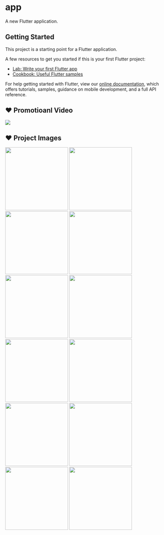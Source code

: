 # app

A new Flutter application.

## Getting Started

This project is a starting point for a Flutter application.

A few resources to get you started if this is your first Flutter project:

- [Lab: Write your first Flutter app](https://flutter.dev/docs/get-started/codelab)
- [Cookbook: Useful Flutter samples](https://flutter.dev/docs/cookbook)

For help getting started with Flutter, view our
[online documentation](https://flutter.dev/docs), which offers tutorials,
samples, guidance on mobile development, and a full API reference.

## :heart: Promotioanl Video
<img src="https://user-images.githubusercontent.com/48072325/101047970-8e0a6a80-3582-11eb-9018-5d61818c358a.gif">


## :heart: Project Images

<img src="https://user-images.githubusercontent.com/48072325/101151918-a631c680-3622-11eb-8a24-570ee68f9677.jpg" width=200 heigth=600/>
<img src="https://user-images.githubusercontent.com/48072325/101151926-a762f380-3622-11eb-8436-bfe2cfbfc72f.jpg" width=200 heigth=600/>
<img src="https://user-images.githubusercontent.com/48072325/101151928-a762f380-3622-11eb-91e5-4b3aab858fc7.jpg" width=200 heigth=600 />
<img src="https://user-images.githubusercontent.com/48072325/101151933-a8942080-3622-11eb-90b8-cafbc81d793f.jpg" width=200 heigth=600/>
<img src="https://user-images.githubusercontent.com/48072325/101151935-a8942080-3622-11eb-9c94-f2e718a16710.jpg" width=200 heigth=600/>
<img src="https://user-images.githubusercontent.com/48072325/101151939-a92cb700-3622-11eb-9da2-8744fef49838.jpg" width=200 heigth=600 />
<img src="https://user-images.githubusercontent.com/48072325/101151941-a9c54d80-3622-11eb-8527-8e8447557c1b.jpg" width=200 heigth=600 />
<img src="https://user-images.githubusercontent.com/48072325/101151942-aa5de400-3622-11eb-94c4-f67055d198a5.jpg" width=200 heigth=600/>
<img src="https://user-images.githubusercontent.com/48072325/101151943-aaf67a80-3622-11eb-8abb-b57050013741.jpg" width=200 heigth=600/>
<img src="https://user-images.githubusercontent.com/48072325/101151945-aaf67a80-3622-11eb-8e3a-769d79d5f3fb.jpg" width=200 heigth=600/>
<img src="https://user-images.githubusercontent.com/48072325/101151947-ab8f1100-3622-11eb-90b6-b3c266551a7f.jpg" width=200 heigth=600/>
<img src="https://user-images.githubusercontent.com/48072325/101151950-ac27a780-3622-11eb-945d-f0366f056d54.jpg" width=200 heigth=600/>
